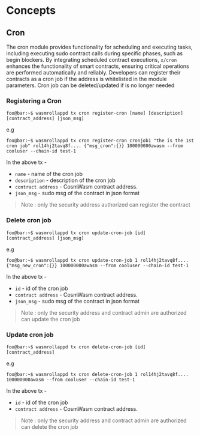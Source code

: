 <!--
order: 1
-->

# Concepts

## Cron

The cron module provides functionality for scheduling and executing tasks, including executing sudo contract calls during specific phases, such as begin blockers. By integrating scheduled contract executions, `x/cron` enhances the functionality of smart contracts, ensuring critical operations are performed automatically and reliably.
Developers can register their contracts as a cron job if the address is whitelisted in the module parameters. Cron job can be deleted/updated if is no longer needed

### Registering a Cron

```console
foo@bar:~$ wasmrollappd tx cron register-cron [name] [description] [contract_address] [json_msg]
```

e.g

```console
foo@bar:~$ wasmrollappd tx cron register-cron cronjob1 "the is the 1st cron job" rol14hj2tavq8f.... {"msg_cron":{}} 100000000awasm --from cooluser --chain-id test-1
```

In the above tx -

- `name` - name of the cron job
- `description` - description of the cron job
- `contract address` - CosmWasm contract address.
- `json_msg` - sudo msg of the contract in json format

> Note : only the security address authorized can register the contract

### Delete cron job

```console
foo@bar:~$ wasmrollappd tx cron update-cron-job [id] [contract_address] [json_msg]
```

e.g

```console
foo@bar:~$ wasmrollappd tx cron update-cron-job 1 rol14hj2tavq8f.... {"msg_new_cron":{}} 100000000awasm --from cooluser --chain-id test-1
```

In the above tx -

- `id` - id of the cron job
- `contract address` - CosmWasm contract address.
- `json_msg` - sudo msg of the contract in json format

> Note : only the security address and contract admin are authorized can update the cron job

### Update cron job

```console
foo@bar:~$ wasmrollappd tx cron delete-cron-job [id] [contract_address]
```

e.g

```console
foo@bar:~$ wasmrollappd tx cron delete-cron-job 1 rol14hj2tavq8f.... 100000000awasm --from cooluser --chain-id test-1
```

In the above tx -

- `id` - id of the cron job
- `contract address` - CosmWasm contract address.

> Note : only the security address and contract admin are authorized can delete the cron job
